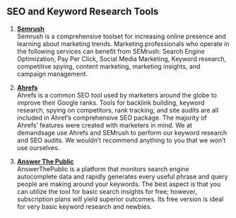 ## SEO and Keyword Research Tools

1. **[Semrush](https://www.semrush.com/)**
<br>Semrush is a comprehensive toolset for increasing online presence and learning about marketing trends. Marketing professionals who operate in the following services can benefit from SEMrush: Search Engine Optimization, Pay Per Click, Social Media Marketing, Keyword research, competitive spying, content marketing, marketing insights, and campaign management.

2. **[Ahrefs](https://ahrefs.com/)**
<br>Ahrefs is a common SEO tool used by marketers around the globe to improve their Google ranks. Tools for backlink building, keyword research, spying on competitors, rank tracking, and site audits are all included in Ahref’s comprehensive SEO package. The majority of Ahrefs’ features were created with marketers in mind.
We at demandsage use Ahrefs and SEMrush to perform our keyword research and SEO audits. We wouldn’t recommend anything to you that we won’t use ourselves.

3. **[Answer The Public](https://answerthepublic.com/)**
<br>AnswerThePublic is a platform that monitors search engine autocomplete data and rapidly generates every useful phrase and query people are making around your keywords.  The best aspect is that you can utilize the tool for basic search insights for free; however, subscription plans will yield superior outcomes. Its free version is ideal for very basic keyword research and newbies.

